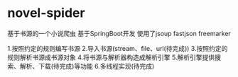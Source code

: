 # novel-spider
基于书源的一个小说爬虫
基于SpringBoot开发 使用了jsoup fastjson freemarker

1.按照约定的规则编写书源
2.导入书源(stream、file、url(待完成))
3.按照约定的规则解析书源成书源对象
4.将书源与解析器构造成解析引擎
5.解析引擎提供搜索、解析、下载(待完成)等功能
6.多线程实现(待完成)
